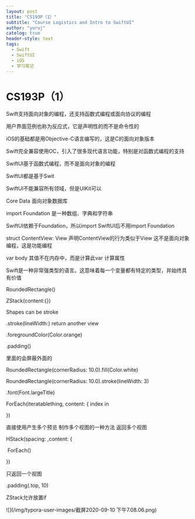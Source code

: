 ```yaml
---
layout: post
title: "CS193P（1）"
subtitle: "Course Logistics and Intro to SwiftUI"
author: "yuruj"
catelog: true
header-style: text
tags:
  - Swift
  - SwiftUI
  - iOS
  - 学习笔记
---
```


# CS193P（1）

Swift支持面向对象的编程，还支持函数式编程或面向协议的编程

用户界面范例也称为反应式，它是声明性的而不是命令性的

iOS的基础都是用Objective-C语言编写的，这是C的面向对象版本

Swift完全兼容使用OC，引入了很多现代语言功能，特别是对函数式编程的支持

SwiftUI基于函数式编程，而不是面向对象的编程

SwiftUI都是基于Swit

SwiftUI不能兼容所有领域，但是UIKit可以

Core Data 面向对象数据库

import Foundation 是一种数组、字典和字符串

SwiftUI依赖于Foundation，所以import SwiftUI后不用import Foundation

struct ContentView: View 声明ContentView的行为类似于View 这不是面向对象编程，这是功能编程

var body 其值不在内存中，而是计算此var 计算属性

Swift是一种非常强类型的语言。这意味着每一个变量都有特定的类型，并始终具有价值

RoundedRectangle()

ZStack(content:{})

Shapes can be stroke

.stroke(lineWidth:) return another view

.foregroundColor(Color.orange)

.padding()

里面的会屏蔽外面的

RoundedRectangle(cornerRadius: 10.0).fill(Color.white)

RoundedRectangle(cornerRadius: 10.0).stroke(lineWidth: 3)

.font(Font.largeTitle)

ForEach(iteratablething, content: { index in

}) 

直接使用产生多个预览 制作多个视图的一种方法 返回多个视图

HStack(spacing: ,content: {

​	ForEach()

})

只返回一个视图

.padding(.top, 10)

ZStack允许放置if

![](/img/typora-user-images/截屏2020-09-10 下午7.08.06.png)

